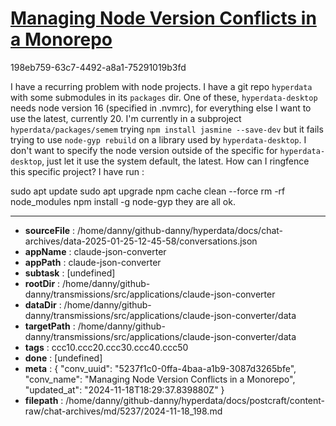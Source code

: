 # [Managing Node Version Conflicts in a Monorepo](https://claude.ai/chat/5237f1c0-0ffa-4baa-a1b9-3087d3265bfe)

198eb759-63c7-4492-a8a1-75291019b3fd

I have a recurring problem with node projects. I have a git repo `hyperdata` with some submodules in its `packages` dir. One of these, `hyperdata-desktop` needs node version 16 (specified in .nvmrc), for everything else I want to use the latest, currently 20. I'm currently in a subproject `hyperdata/packages/semem` trying `npm install jasmine --save-dev` but it fails trying to use `node-gyp rebuild` on a library used by `hyperdata-desktop`. I don't want to specify the node version outside of the specific for `hyperdata-desktop`, just let it use the system default, the latest. How can I ringfence this specific project?
I have run :
 
sudo apt update
sudo apt upgrade 
npm cache clean --force
rm -rf node_modules
npm install -g node-gyp
they are all ok.

---

* **sourceFile** : /home/danny/github-danny/hyperdata/docs/chat-archives/data-2025-01-25-12-45-58/conversations.json
* **appName** : claude-json-converter
* **appPath** : claude-json-converter
* **subtask** : [undefined]
* **rootDir** : /home/danny/github-danny/transmissions/src/applications/claude-json-converter
* **dataDir** : /home/danny/github-danny/transmissions/src/applications/claude-json-converter/data
* **targetPath** : /home/danny/github-danny/transmissions/src/applications/claude-json-converter/data
* **tags** : ccc10.ccc20.ccc30.ccc40.ccc50
* **done** : [undefined]
* **meta** : {
  "conv_uuid": "5237f1c0-0ffa-4baa-a1b9-3087d3265bfe",
  "conv_name": "Managing Node Version Conflicts in a Monorepo",
  "updated_at": "2024-11-18T18:29:37.839880Z"
}
* **filepath** : /home/danny/github-danny/hyperdata/docs/postcraft/content-raw/chat-archives/md/5237/2024-11-18_198.md